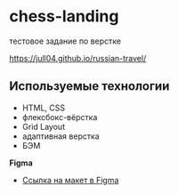 # chess-landing
тестовое задание по верстке

https://jull04.github.io/russian-travel/


## Используемые технологии

* HTML, CSS
* флексбокс-вёрстка
* Grid Layout
* адаптивная верстка
* БЭМ


**Figma**

* [Ссылка на макет в Figma](https://www.figma.com/file/TBuyJNNjKDXu8E4qms8Ino/%D0%94%D0%B8%D0%B7%D0%B0%D0%B9%D0%BD-%D0%B4%D0%BB%D1%8F-%D0%B2%D0%B5%D1%80%D1%81%D1%82%D0%BA%D0%B8-%7C-%D0%A2%D0%B5%D1%81%D1%82%D0%BE%D0%B2%D1%8B%D0%B9-%D0%BB%D0%B5%D0%BD%D0%B4%D0%B8%D0%BD%D0%B3-(Copy)?node-id=367%3A235&mode=dev)

